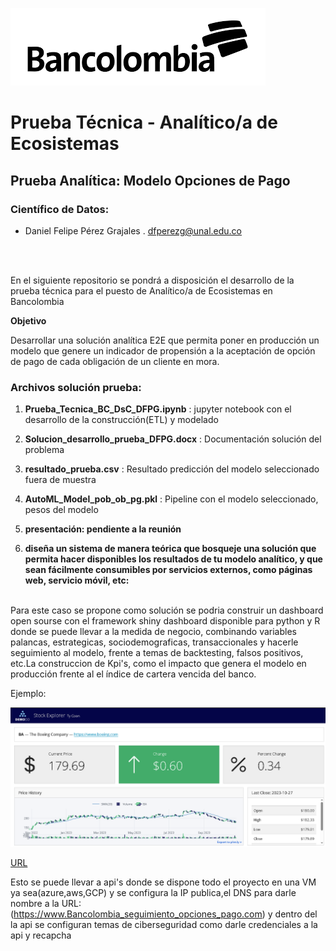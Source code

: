 ![BC](Bancolombia.png)
# **Prueba Técnica - Analítico/a de Ecosistemas**
## Prueba Analítica: Modelo Opciones de Pago
### Científico de Datos:

* Daniel Felipe Pérez Grajales . dfperezg@unal.edu.co<br>

<br><br>

En el siguiente repositorio se pondrá a disposición el desarrollo de la prueba técnica para el puesto de Analítico/a de Ecosistemas en Bancolombia

**Objetivo**

Desarrollar una solución analítica E2E que permita poner en producción un modelo que genere un indicador de propensión a la aceptación de opción de pago de cada obligación de un cliente en mora.

### Archivos solución prueba:


1. **Prueba_Tecnica_BC_DsC_DFPG.ipynb** : jupyter notebook con el desarrollo de la construcción(ETL) y modelado<br>

2. **Solucion_desarrollo_prueba_DFPG.docx** : Documentación solución del problema<br> 

3. **resultado_prueba.csv** : Resultado predicción del modelo seleccionado fuera de muestra <br>

4. **AutoML_Model_pob_ob_pg.pkl** :  Pipeline con el modelo seleccionado, pesos del modelo<br>

5. **presentación: pendiente a la reunión**<br>

6. **diseña un sistema de manera teórica que bosqueje una solución que permita hacer disponibles los resultados de tu modelo analítico, y que sean fácilmente consumibles por servicios externos, como páginas web, servicio móvil, etc:** <br><br>

Para este caso se propone como solución se podria construir un dashboard open sourse con el framework  shiny dashboard disponible para python y R donde se puede llevar a la medida de negocio, combinando variables palancas, estrategicas, sociodemograficas, transaccionales y hacerle seguimiento al  modelo, frente a temas de backtesting, falsos positivos, etc.La construccion de Kpi's, como el impacto que genera el modelo en producción frente al el índice de cartera vencida del banco.

Ejemplo:

![Dasboard](ejemplo_dashboard_aplicativo.png)

[URL](https://jjallaire.github.io/stock-explorer-dashboard/)

Esto se puede llevar a api's donde se dispone todo el proyecto en una VM ya sea(azure,aws,GCP) y se configura la IP publica,el DNS para darle nombre a la URL:(https://www.Bancolombia_seguimiento_opciones_pago.com) y dentro del la api se configuran temas de ciberseguridad como darle credenciales a la api y recapcha
